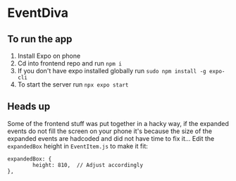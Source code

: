 # EventDiva

## To run the app

1. Install Expo on phone
2. Cd into frontend repo and run ```npm i```
3. If you don't have expo installed globally run ```sudo npm install -g expo-cli```
4. To start the server run ```npx expo start```

## Heads up
Some of the frontend stuff was put together in a hacky way, if the expanded events do not fill the screen on your phone it's because the size of the expanded events are hadcoded and did not have time to fix it... Edit the ```expandedBox``` height in ```EventItem.js``` to make it fit:

```
expandedBox: {
        height: 810,  // Adjust accordingly
},
```
